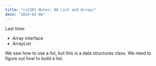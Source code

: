 ```yaml
---
title: "cs2381 Notes: 06 List and Arrays"
date: "2024-02-06"
---
```


Last time:

 - Array interface
 - ArrayList

We saw how to use a list, but this is a data structures class. We need
to figure out how to *build* a list.


